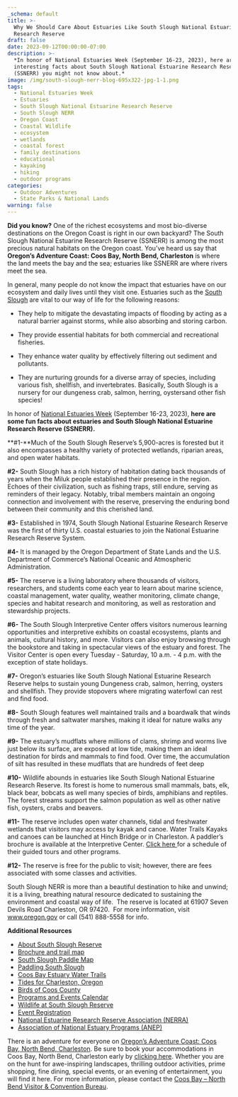 ```yaml
---
_schema: default
title: >-
  Why We Should Care About Estuaries Like South Slough National Estuarine
  Research Reserve 
draft: false
date: 2023-09-12T00:00:00-07:00
description: >-
  *In honor of National Estuaries Week (September 16-23, 2023), here are some
  interesting facts about South Slough National Estuarine Research Reserve
  (SSNERR) you might not know about.*
image: /img/south-slough-nerr-blog-695x322-jpg-1-1.png
tags:
  - National Estuaries Week
  - Estuaries
  - South Slough National Estuarine Research Reserve
  - South Slough NERR
  - Oregon Coast
  - Coastal Wildlife
  - ecosystem
  - wetlands
  - coastal forest
  - family destinations
  - educational
  - kayaking
  - hiking
  - outdoor programs
categories:
  - Outdoor Adventures
  - State Parks & National Lands
warning: false
---
```

**Did you know?**&nbsp;One of the richest ecosystems and most bio-diverse destinations on the Oregon Coast is right in our own backyard? The South Slough National Estuarine Research Reserve (SSNERR) is among the most precious natural habitats on the Oregon coast. You’ve heard us say that **Oregon’s Adventure Coast: Coos Bay, North Bend, Charleston** is where the land meets the bay and the sea; estuaries like SSNERR are where rivers meet the sea.&nbsp;

In general, many people do not know the impact that estuaries have on our ecosystem and daily lives until they visit one. Estuaries such as the <a target="_blank" rel="noopener" href="https://www.oregon.gov/dsl/ss/pages/about.aspx">South Slough</a> are vital to our way of life for the following reasons:&nbsp;

* They help to mitigate the devastating impacts of flooding by acting as a natural barrier against storms, while also absorbing and storing carbon.&nbsp;

* They provide essential habitats for both commercial and recreational fisheries.&nbsp;

* They enhance water quality by effectively filtering out sediment and pollutants.

* They are nurturing grounds for a diverse array of species, including various fish, shellfish, and invertebrates. Basically, South Slough is a nursery for our dungeness crab, salmon, herring, oystersand other fish species!

In honor of <a target="_blank" rel="noopener" href="https://estuaries.org/get-involved/national-estuaries-week/">National Estuaries Week</a> (September 16-23, 2023), **here are some fun facts about estuaries and South Slough National Estuarine Research Reserve (SSNERR).**&nbsp;

**\#1-**Much of the South Slough Reserve’s 5,900-acres is forested but it also encompasses a healthy variety of protected wetlands, riparian areas, and open water habitats.&nbsp;

**\#2-** South Slough has a rich history of habitation dating back thousands of years when the Miluk people established their presence in the region. Echoes of their civilization, such as fishing traps, still endure, serving as reminders of their legacy. Notably, tribal members maintain an ongoing connection and involvement with the reserve, preserving the enduring bond between their community and this cherished land.

**\#3-** Established in 1974, South Slough National Estuarine Research Reserve was the first of thirty U.S. coastal estuaries to join the National Estuarine Research Reserve System.

**\#4-** It is managed by the Oregon Department of State Lands and the U.S. Department of Commerce’s National Oceanic and Atmospheric Administration.

**\#5-** The reserve is a living laboratory where thousands of visitors, researchers, and students come each year to learn about marine science, coastal management, water quality, weather monitoring, climate change, species and habitat research and monitoring, as well as restoration and stewardship projects.&nbsp;

**\#6-** The South Slough Interpretive Center offers visitors numerous learning opportunities and interpretive exhibits on coastal ecosystems, plants and animals, cultural history, and more. Visitors can also enjoy browsing through the bookstore and taking in spectacular views of the estuary and forest. The Visitor Center is open every Tuesday - Saturday, 10 a.m. - 4 p.m. with the exception of state holidays.

**\#7-** Oregon’s estuaries like South Slough National Estuarine Research Reserve helps to sustain young Dungeness crab, salmon, herring, oysters and shellfish. They provide stopovers where migrating waterfowl can rest and find food.

**\#8-** South Slough features well maintained trails and a boardwalk that winds through fresh and saltwater marshes, making it ideal for nature walks any time of the year.&nbsp;

**\#9-** The estuary’s mudflats where millions of clams, shrimp and worms live just below its surface, are exposed at low tide, making them an ideal destination for birds and mammals to find food. Over time, the accumulation of silt has resulted in these mudflats that are hundreds of feet deep&nbsp;

**\#10-** Wildlife abounds in estuaries like South Slough National Estuarine Research Reserve. Its forest is home to numerous small mammals, bats, elk, black bear, bobcats as well many species of birds, amphibians and reptiles. The forest streams support the salmon population as well as other native fish, oysters, crabs and beavers.&nbsp;

**\#11-** The reserve includes open water channels, tidal and freshwater wetlands that visitors may access by kayak and canoe. Water Trails Kayaks and canoes can be launched at Hinch Bridge or in Charleston. A paddler’s brochure is available at the Interpretive Center. [<u>Click here </u>](http://www.oregon.gov/dsl/SS/Pages/CommunityClassReg.aspx)for a schedule of their guided tours and other programs.&nbsp;

**\#12-** The reserve is free for the public to visit; however, there are fees associated with some classes and activities.&nbsp;

South Slough NERR is more than a beautiful destination to hike and unwind; it is a living, breathing natural resource dedicated to sustaining the environment and coastal way of life.&nbsp; The reserve is located at 61907 Seven Devils Road Charleston, OR 97420.&nbsp; For more information, visit [<u>www.oregon.gov</u>](http://www.oregon.gov/dsl/SSNERR/Pages/index.aspx) or call (541) 888-5558 for info.

**Additional Resources**

* [<u>About South Slough Reserve</u>](https://www.oregon.gov/dsl/SS/Documents/SouthSloughReserve_OnePager.pdf)
* [<u>Brochure and trail map</u>](https://www.oregon.gov/dsl/SS/Documents/south_slough_brochure_0415.pdf)
* [<u>South Slough Paddle Map</u>](https://www.oregon.gov/dsl/SS/Documents/PaddleMap_NorthSouth.pdf)
* [<u>Paddling South Slough</u>](https://www.oregon.gov/dsl/SS/Documents/Paddling%20South%20Slough.pdf)
* [<u>Coos Bay Estuary Water Trails</u>](https://www.oregon.gov/dsl/SS/documents/CoosBayEstuary_waterTrails_brochure.pdf)
* [<u>Tides for Charleston, Oregon</u>](https://tidesandcurrents.noaa.gov/noaatidepredictions.html?id=9432780&amp;legacy=1)
* [<u>Birds of Coos County</u>](https://www.oregon.gov/dsl/SS/Documents/birdsofCoosCounty.pdf)
* [<u>Programs and Events Calendar</u>](https://www.oregon.gov/dsl/SS/Documents/Calendar.pdf)
* [<u>Wildlife at South Slough Reserve</u>](https://storymaps.arcgis.com/stories/6973b6879c83464eb186cf3159e06853)
* [<u>Event Registration</u>](https://www.oregon.gov/dsl/SS/Pages/CommunityClassReg.aspx)
* [<u>National Estuarine Research Reserve Association (NERRA)</u>](https://www.nerra.org/)&nbsp;
* [<u>Association of National Estuary Programs (ANEP)</u>](https://nationalestuaries.org/)

There is an adventure for everyone on [<u>Oregon’s Adventure Coast: Coos Bay, North Bend, Charleston</u>](https://oregonsadventurecoast.netlify.com/adventures/). Be sure to book your accommodations in Coos Bay, North Bend, Charleston early by [<u>clicking here</u>](https://www.oregonsadventurecoast.com/lodging/?utm_source=events-march-2022&amp;utm_medium=mailchimp&amp;utm_campaign=+cbnb-newsletter). Whether you are on the hunt for awe-inspiring landscapes, thrilling outdoor activities, prime shopping, fine dining, special events, or an evening of entertainment, you will find it here. For more information, please contact the [<u>Coos Bay – North Bend Visitor &amp; Convention Bureau</u>](https://oregonsadventurecoast.netlify.com/contact/).